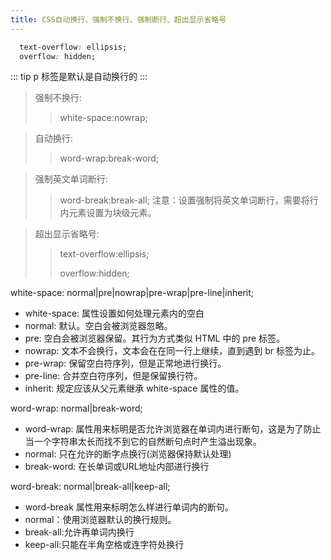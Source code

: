 ```yaml
---
title: CSS自动换行、强制不换行、强制断行、超出显示省略号
---
```


``` css
  text-overflow: ellipsis;
  overflow: hidden;
```

::: tip
p 标签是默认是自动换行的
:::

> 强制不换行:
>> white-space:nowrap;

> 自动换行:
>> word-wrap:break-word;

> 强制英文单词断行:
>> word-break:break-all;
> 注意：设置强制将英文单词断行，需要将行内元素设置为块级元素。

> 超出显示省略号:
>> text-overflow:ellipsis;
>>
>> overflow:hidden;

white-space: normal|pre|nowrap|pre-wrap|pre-line|inherit; 

- white-space: 属性设置如何处理元素内的空白
- normal: 默认。空白会被浏览器忽略。
- pre: 空白会被浏览器保留。其行为方式类似 HTML 中的 pre 标签。
- nowrap: 文本不会换行，文本会在在同一行上继续，直到遇到 br 标签为止。
- pre-wrap: 保留空白符序列，但是正常地进行换行。
- pre-line: 合并空白符序列，但是保留换行符。
- inherit: 规定应该从父元素继承 white-space 属性的值。

word-wrap: normal|break-word; 

- word-wrap: 属性用来标明是否允许浏览器在单词内进行断句，这是为了防止当一个字符串太长而找不到它的自然断句点时产生溢出现象。
- normal: 只在允许的断字点换行(浏览器保持默认处理)
- break-word: 在长单词或URL地址内部进行换行

word-break: normal|break-all|keep-all;

- word-break 属性用来标明怎么样进行单词内的断句。
- normal：使用浏览器默认的换行规则。
- break-all:允许再单词内换行
- keep-all:只能在半角空格或连字符处换行